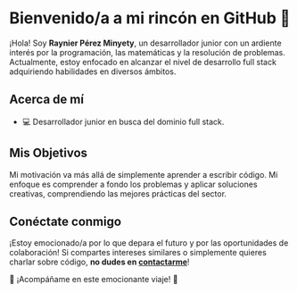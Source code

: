 # Bienvenido/a a mi rincón en GitHub 🌟

¡Hola! Soy **Raynier Pérez Minyety**, un desarrollador junior con un ardiente interés por la programación, las matemáticas y la resolución de problemas. Actualmente, estoy enfocado en alcanzar el nivel de desarrollo full stack adquiriendo habilidades en diversos ámbitos.

## Acerca de mí

- 💻 Desarrollador junior en busca del dominio full stack.

## Mis Objetivos

Mi motivación va más allá de simplemente aprender a escribir código. Mi enfoque es comprender a fondo los problemas y aplicar soluciones creativas, comprendiendo las mejores prácticas del sector.

## Conéctate conmigo

¡Estoy emocionado/a por lo que depara el futuro y por las oportunidades de colaboración! Si compartes intereses similares o simplemente quieres charlar sobre código, **no dudes en [contactarme](www.linkedin.com/in/raynier-minyety-0928a7270)**!

🚀 ¡Acompáñame en este emocionante viaje! 🚀
